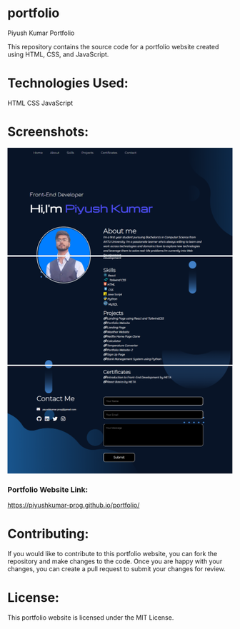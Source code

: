 # portfolio
Piyush Kumar Portfolio

This repository contains the source code for a portfolio website created using HTML, CSS, and JavaScript.

# Technologies Used:

HTML
CSS
JavaScript

# Screenshots:
![Screenshot](https://github.com/piyushkumar-prog/portfolio/blob/main/screenshot-1.png)
![Screenshot](https://github.com/piyushkumar-prog/portfolio/blob/main/screenshot-2.png)
![Screenshot](https://github.com/piyushkumar-prog/portfolio/blob/main/screenshot-3.png)

### Portfolio Website Link: 

https://piyushkumar-prog.github.io/portfolio/

# Contributing:

If you would like to contribute to this portfolio website, you can fork the repository and make changes to the code. Once you are happy with your changes, you can create a pull request to submit your changes for review.

# License:

This portfolio website is licensed under the MIT License.
